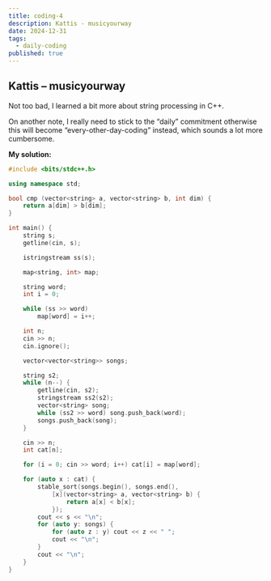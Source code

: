 ```yaml
---
title: coding-4
description: Kattis - musicyourway
date: 2024-12-31
tags:
  - daily-coding
published: true
---
```

## Kattis – musicyourway
Not too bad, I learned a bit more about string processing in C++.

On another note, I really need to stick to the “daily” commitment otherwise this will become “every-other-day-coding” instead, which sounds a lot more cumbersome.

**My solution:**
```cpp
#include <bits/stdc++.h>

using namespace std;

bool cmp (vector<string> a, vector<string> b, int dim) {
    return a[dim] > b[dim];
}

int main() {
    string s;
    getline(cin, s);

    istringstream ss(s);

    map<string, int> map;

    string word;
    int i = 0;

    while (ss >> word)
        map[word] = i++;

    int n;
    cin >> n;
    cin.ignore();

    vector<vector<string>> songs;

    string s2;
    while (n--) {
        getline(cin, s2);
        stringstream ss2(s2);
        vector<string> song;
        while (ss2 >> word) song.push_back(word);
        songs.push_back(song);
    }

    cin >> n;
    int cat[n];

    for (i = 0; cin >> word; i++) cat[i] = map[word];

    for (auto x : cat) {
        stable_sort(songs.begin(), songs.end(), 
            [x](vector<string> a, vector<string> b) {
                return a[x] < b[x];
            });
        cout << s << "\n";
        for (auto y: songs) {
            for (auto z : y) cout << z << " ";
            cout << "\n";
        }
        cout << "\n";
    }
}
```
